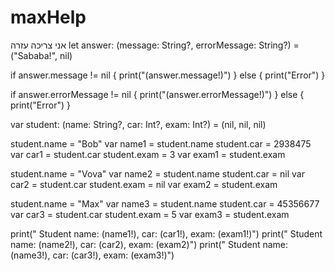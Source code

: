 # maxHelp
אני צריכה עזרה
let answer: (message: String?, errorMessage: String?) = ("Sababa!",  nil)

if answer.message != nil {
    print("\(answer.message!)")
} else {
    print("Error")
}

if answer.errorMessage != nil {
   print("\(answer.errorMessage!)")
} else {
    print("Error")
}

var student: (name: String?, car: Int?, exam: Int?) = (nil, nil, nil)

student.name  = "Bob"
var name1 = student.name
student.car = 2938475
var car1 = student.car
student.exam = 3
var exam1 = student.exam


student.name  = "Vova"
var name2 = student.name
student.car = nil
var car2 = student.car
student.exam = nil
var exam2 = student.exam

student.name = "Max"
var name3 = student.name
student.car = 45356677
var car3 = student.car
student.exam = 5
var exam3 = student.exam

print(" Student name: \(name1!), car: \(car1!), exam: \(exam1!)")
print(" Student name: \(name2!), car: \(car2), exam: \(exam2)")
print(" Student name: \(name3!), car: \(car3!), exam: \(exam3!)")
